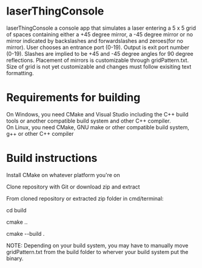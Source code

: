 # laserThingConsole
 laserThingConsole
a console app that simulates a laser entering a 5 x 5 grid of spaces containing either a +45 degree mirror, a -45 degree mirror or no mirror indicated by backslashes and forwardslashes and zeroes(for no mirror).  User chooses an entrance port (0-19).  Output is exit port number (0-19).  Slashes are implied to be +45 and -45 degree angles for 90 degree reflections.  Placement of mirrors is customizable through gridPattern.txt.  Size of grid is not yet customizable and changes must follow exisiting text formatting.

# Requirements for building
On Windows, you need CMake and Visual Studio including the C++ build tools or another compatible build system and other C++ compiler.  
On Linux, you need CMake, GNU make or other compatible build system, g++ or other C++ compiler

# Build instructions

Install CMake on whatever platform you're on


Clone repository with Git or download zip and extract


From cloned repository or extracted zip folder in cmd/terminal:

cd build

cmake ..

cmake --build .


NOTE: Depending on your build system, you may have to manually move gridPattern.txt from the build folder to wherver your build system put the binary.
